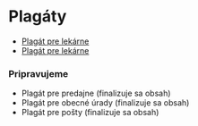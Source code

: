 # Plagáty

* [Plagát pre lekárne](../projekty/plagaty/plagat-pre-lekarne.md)
* [Plagát pre lekárne](../projekty/plagaty/plagat-pre-domacnosti.md)

### Pripravujeme

* Plagát pre predajne (finalizuje sa obsah)
* Plagát pre obecné úrady (finalizuje sa obsah)
* Plagát pre pošty (finalizuje sa obsah)
